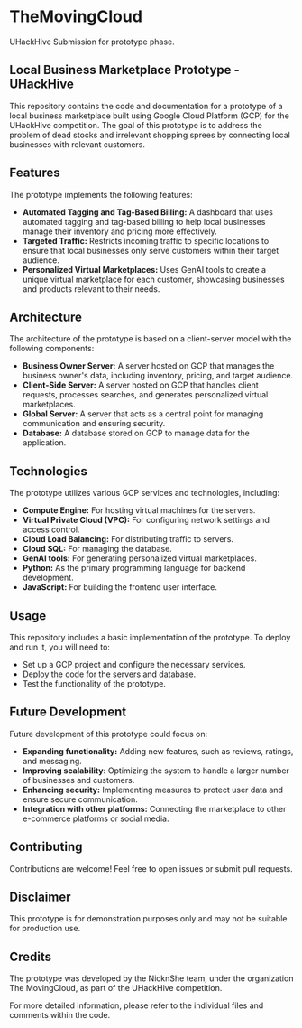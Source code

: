# TheMovingCloud
UHackHive Submission for prototype phase.

## **Local Business Marketplace Prototype - UHackHive**

This repository contains the code and documentation for a prototype of a local business marketplace built using Google Cloud Platform (GCP) for the UHackHive competition. The goal of this prototype is to address the problem of dead stocks and irrelevant shopping sprees by connecting local businesses with relevant customers.

## **Features**

The prototype implements the following features:

* **Automated Tagging and Tag-Based Billing:** A dashboard that uses automated tagging and tag-based billing to help local businesses manage their inventory and pricing more effectively.
* **Targeted Traffic:** Restricts incoming traffic to specific locations to ensure that local businesses only serve customers within their target audience.
* **Personalized Virtual Marketplaces:** Uses GenAI tools to create a unique virtual marketplace for each customer, showcasing businesses and products relevant to their needs.

## **Architecture**
The architecture of the prototype is based on a client-server model with the following components:

* **Business Owner Server:** A server hosted on GCP that manages the business owner's data, including inventory, pricing, and target audience.
* **Client-Side Server:** A server hosted on GCP that handles client requests, processes searches, and generates personalized virtual marketplaces.
* **Global Server:** A server that acts as a central point for managing communication and ensuring security.
* **Database:** A database stored on GCP to manage data for the application.

## **Technologies**
The prototype utilizes various GCP services and technologies, including:

* **Compute Engine:** For hosting virtual machines for the servers.
* **Virtual Private Cloud (VPC):** For configuring network settings and access control.
* **Cloud Load Balancing:** For distributing traffic to servers.
* **Cloud SQL:** For managing the database.
* **GenAI tools:** For generating personalized virtual marketplaces.
* **Python:** As the primary programming language for backend development.
* **JavaScript:** For building the frontend user interface.

## **Usage**
This repository includes a basic implementation of the prototype. To deploy and run it, you will need to:

* Set up a GCP project and configure the necessary services.
* Deploy the code for the servers and database.
* Test the functionality of the prototype.

## **Future Development**
Future development of this prototype could focus on:

* **Expanding functionality:** Adding new features, such as reviews, ratings, and messaging.
* **Improving scalability:** Optimizing the system to handle a larger number of businesses and customers.
* **Enhancing security:** Implementing measures to protect user data and ensure secure communication.
* **Integration with other platforms:** Connecting the marketplace to other e-commerce platforms or social media.

## **Contributing**
Contributions are welcome! Feel free to open issues or submit pull requests.

## **Disclaimer**
This prototype is for demonstration purposes only and may not be suitable for production use.

## **Credits**
The prototype was developed by the NicknShe team, under the organization The MovingCloud, as part of the UHackHive competition.

For more detailed information, please refer to the individual files and comments within the code.
